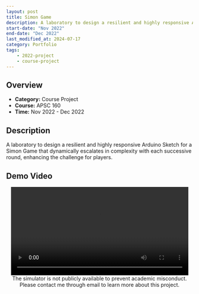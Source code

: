 ```yaml
---
layout: post
title: Simon Game
description: A laboratory to design a resilient and highly responsive Arduino Sketch for a Simon Game that dynamically escalates in complexity with each successive round, enhancing the challenge for players. 
start-date: "Nov 2022"
end-date: "Dec 2022"
last_modified_at: 2024-07-17
category: Portfolio
tags:
    - 2022-project
    - course-project
---
```


## Overview
- **Category:** Course Project
- **Course:** APSC 160
- **Time:** Nov 2022 - Dec 2022

## Description
A laboratory to design a resilient and highly responsive Arduino Sketch for a Simon Game that dynamically escalates in complexity with each successive round, enhancing the challenge for players. 

## Demo Video
<center><div class="embed-container">
  <video
      src="https://media.shihling.com/portfolio/simon-game/simon_demo.mp4"
      width="95%"
      frameborder="0"
      allowfullscreen="true"
      controls="true"
      allow="autoplay; encrypted-media"
      type="video/mp4">
  </video><br>
  The simulator is not publicly available to prevent academic misconduct. Please contact me through email to learn more about this project.
</div></center>